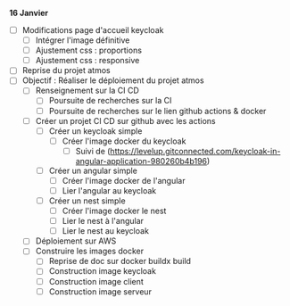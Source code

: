 **16 Janvier**
- [ ] Modifications page d'accueil keycloak
    - [ ] Intégrer l'image définitive
    - [ ] Ajustement css : proportions
    - [ ] Ajustement css : responsive
- [ ] Reprise du projet atmos
- [ ] Objectif : Réaliser le déploiement du projet atmos 
    - [ ] Renseignement sur la CI CD
        - [ ] Poursuite de recherches sur la CI
        - [ ] Poursuite de recherches sur le lien github actions & docker 
    - [ ] Créer un projet CI CD sur github avec les actions
        - [ ] Créer un keycloak simple
            - [ ] Créer l'image docker du keycloak 
                - [ ] Suivi de (https://levelup.gitconnected.com/keycloak-in-angular-application-980260b4b196)
        - [ ] Créer un angular simple
            - [ ] Créer l'image docker de l'angular
            - [ ] Lier l'angular au keycloak
        - [ ] Créer un nest simple
            - [ ] Créer l'image docker le nest
            - [ ] Lier le nest à l'angular
            - [ ] Lier le nest au keycloak
    - [ ] Déploiement sur AWS
    - [ ] Construire les images docker
        - [ ] Reprise de doc sur docker buildx build 
        - [ ] Construction image keycloak 
        - [ ] Construction image client 
        - [ ] Construction image serveur 